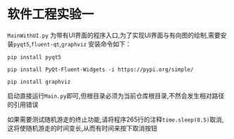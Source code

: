 # 软件工程实验一

`MainWithUI.py` 为带有UI界面的程序入口,为了实现UI界面与有向图的绘制,需要安装`pyqt5`,`fluent-qt`,`graphviz`
安装命令如下：

`pip install pyqt5`

`pip install PyQt-Fluent-Widgets -i https://pypi.org/simple/`

`pip install graphviz`

启动直接运行`Main.py`即可,但根目录必须为当前仓库根目录,不然会发生相对路径的引用错误

如果需要测试随机游走的终止功能,请将程序265行的注释`time.sleep(0.5)`取消,这将使随机游走的时间变长,从而有时间来按下取消按钮